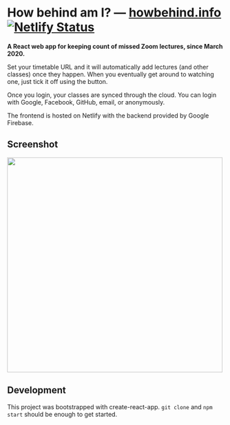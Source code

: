 # How behind am I? &mdash; [howbehind.info](https://howbehind.info) [![Netlify Status](https://api.netlify.com/api/v1/badges/cf657e7f-9b2f-41c4-b5bb-f6d3032b26ac/deploy-status)](https://app.netlify.com/sites/howbehind/deploys)

**A React web app for keeping count of missed Zoom lectures, since March 2020.**

Set your timetable URL and it will automatically add lectures (and other classes) once they happen. When you eventually get around to watching one, just tick it off using the button.

Once you login, your classes are synced through the cloud. You can login with Google, Facebook, GitHub, email, or anonymously.

The frontend is hosted on Netlify with the backend provided by Google Firebase.

## Screenshot
<img src="https://user-images.githubusercontent.com/39479354/78116516-bff18d00-7447-11ea-8031-10a1fdee5814.png" width=500 />

## Development

This project was bootstrapped with create-react-app. `git clone` and `npm start` should be enough to get started.
